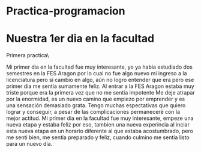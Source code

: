 # Practica-programacion
# Nuestra 1er dia en la facultad
Primera practica\

Mi primer dia en la facultad fue muy interesante, yo ya habia estudiado dos semestres en la FES Aragon por lo cual no fue algo nuevo mi ingreso a la licenciatura pero si cambio en algo, aún no logro entender que era pero ese primer día me sentía sumamente felíz. Al entrar a la FES Aragon estaba muy triste porque era la primera vez que no me sentia impotente
Me deje atrapar por la enormidad, es un nuevo camino que empiezo por emprender y es una sensación demasiado grata. Tengo muchas espectativas que quiero lograr y conseguir, a pesar de las complicaciones permaneceré con la mejor actitud.
Mi primer dia en la facultad fue muy interesante, empeze una nueva etapa y estaba feliz por eso, tambien una nueva experincia al inciar esta nueva etapa en un horario diferente al que estaba acostumbrado, pero me senti bien, me sentía preparado y feliz, cuando culmino me sentía listo para un nuevo día.
